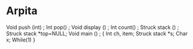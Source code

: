 # Arpita
Void push (int) ;
Int pop() ;
Void display () ;
Int count() ;
Struck stack () ;
Struck stack *top=NULL;
Void main () ;
{
Int ch, item;
Struck stack *s;
Char x;
While(1) 
}
